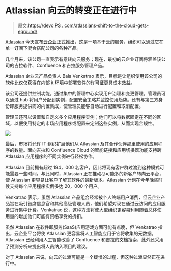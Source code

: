 # Atlassian 向云的转变正在进行中

> 原文:[https://devo PS . com/atlassians-shift-to-the-cloud-gets-eground/](https://devops.com/atlassians-shift-to-the-cloud-gets-underway/)

[Atlassian](https://devops.com/?s=Atlassian) 今天宣布[云企业](https://www.atlassian.com/blog/platform/cloud-enterprise-launch)正式推出，这是一项基于云的服务，组织可以通过它在单一订阅下混合搭配公司的各种产品。

几个月来，该公司一直表示有意转向云服务；现在，最初的云企业订阅将涵盖该公司的吉拉软件、Confluence 和吉拉服务管理产品。

Atlassian 企业云产品负责人 Bala Venkatrao 表示，目标是让组织使用该公司的软件比仅仅获得在内部 it 环境中部署软件的许可证更具成本效益。

该公司还提供控制功能，通过集中的管理中心实现用户治理和变更管理。管理员可以通过 hub 将用户分配到实例，配置安全策略并监控使用趋势。还有与第三方身份即服务提供商的内置集成，使管理员能够自动进行配置和取消配置。

管理员还可以设置和自定义多个应用程序实例；他们可以将数据固定在不同的区域，以便使用特定的市场应用程序或配置来定制这些实例，从而实现合规性。

![](../Images/9889c6f8311ad8850f97949a83c8c8e4.png)

最后，市场将允许 IT 组织扩展他们从 Atlassian 及其合作伙伴那里使用的应用程序的数量。面向吉拉和 Confluence Cloud 的智能链接和应用切换器功能支持跨 Atlassian 应用程序的不同实例进行轻松协作。

Atlassian 目前拥有超过 194，000 名客户，因此将现有客户群过渡到这种模式可能需要一些时间。与此同时，Atlassian 正在推动尽可能多的新客户转向云平台，使 Atlassian 更容易让客户了解其软件的最新版本。Atlassian 计划在今年晚些时候支持每个应用程序实例多达 20，000 个用户。

Venkatrao 表示，虽然 Atlassian 产品组合经常被个人终端用户消费，但云企业产品旨在吸引首席信息官和其他高级管理人员，他们希望对现在通过云访问的应用服务进行集中计费。Venkatrao 说，这种方法将使大型组织更容易利用随着总体使用量的增加他们可能有资格享受的折扣。

虽然 Atlassian 在软件即服务(SaaS)应用游戏方面可能有点晚，但 Venkatrao 指出，云企业平台将使 Atlassian 更容易将人工智能应用于它将收集的元数据。Atlassian 已经利用人工智能改善了 Confluence 和吉拉的文档搜索，此外还采用了预测分析来提出将人员纳入项目的建议。

对于 Atlassian 来说，向云的过渡可能是一个缓慢的过程，但这种过渡显然正在进行中。